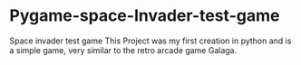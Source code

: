 # Pygame-space-Invader-test-game
Space invader test game
This Project was my first creation in python and is a simple game, very similar to the retro arcade game Galaga. 

